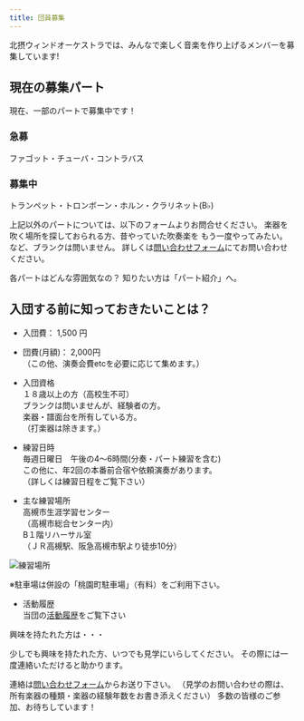 ```yaml
---
title: 団員募集
---
```


北摂ウィンドオーケストラでは、みんなで楽しく音楽を作り上げるメンバーを募集しています!

## 現在の募集パート

現在、一部のパートで募集中です！

### 急募
ファゴット・チューバ・コントラバス

### 募集中
トランペット・トロンボーン・ホルン・クラリネット(B♭)

上記以外のパートについては、以下のフォームよりお問合せください。
楽器を吹く場所を探しておられる方、昔やっていた吹奏楽を
もう一度やってみたい。など、ブランクは問いません。
詳しくは[問い合わせフォーム](/message.php)にてお問い合わせください。　

各パートはどんな雰囲気なの？
知りたい方は「パート紹介」へ。


## 入団する前に知っておきたいことは？

- 入団費： 1,500 円
- 団費(月額)： 2,000円 \
（この他、演奏会費etcを必要に応じて集めます。）
- 入団資格\
１８歳以上の方（高校生不可）\
ブランクは問いませんが、経験者の方。\
楽器・譜面台を所有している方。\
（打楽器は除きます。）

- 練習日時\
毎週日曜日　午後の4～6時間(分奏・パート練習を含む)\
この他に、年2回の本番前合宿や依頼演奏があります。\
（詳しくは練習日程をご覧下さい）

- 主な練習場所\
高槻市生涯学習センター\
（高槻市総合センター内）\
B１階リハーサル室\
（ＪＲ高槻駅、阪急高槻市駅より徒歩10分）

![練習場所](/new/images/map.gif)

※駐車場は併設の「桃園町駐車場」（有料）をご利用下さい。

- 活動履歴 \
当団の[活動履歴](/new/docs/history)をご覧下さい

興味を持たれた方は・・・

少しでも興味を持たれた方、いつでも見学にいらしてください。
その際には一度連絡いただけると助かります。

連絡は[問い合わせフォーム](/message.php)からお送り下さい。
（見学のお問い合わせの際は、所有楽器の種類・楽器の経験年数をお書き添えください）
多数の皆様のご参加、お待ちしています！
